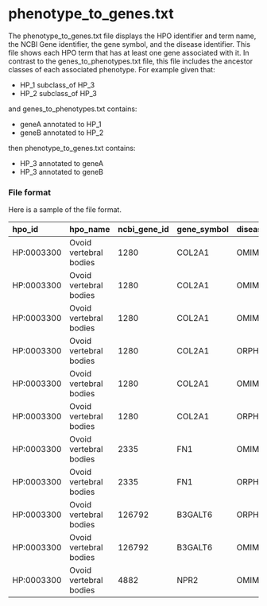 # phenotype_to_genes.txt

The phenotype_to_genes.txt file displays  the HPO identifier and term name,  the NCBI Gene identifier, the gene symbol, and the disease identifier. This file shows each HPO term that has at least one gene associated with it. In contrast to the   genes_to_phenotypes.txt file, this file includes the ancestor classes of each associated phenotype. For example given that:


- HP_1 subclass_of HP_3
- HP_2 subclass_of HP_3

and genes_to_phenotypes.txt contains:

- geneA annotated to HP_1
- geneB annotated to HP_2

then phenotype_to_genes.txt contains:


- HP_3 annotated to geneA 
- HP_3 annotated to geneB


### File format
Here is a sample of the file format.

| hpo_id | hpo_name    | ncbi_gene_id        | gene_symbol                                                    |  disease_id           |
| :----------- | :--------------| :-------------| :-----------------------------------------------------------| :--------------------|
| HP:0003300| Ovoid vertebral bodies| 1280| COL2A1| OMIM:184255 |
| HP:0003300| Ovoid vertebral bodies| 1280| COL2A1| OMIM:271700 |
| HP:0003300| Ovoid vertebral bodies| 1280| COL2A1| OMIM:151210 |
| HP:0003300| Ovoid vertebral bodies| 1280| COL2A1| ORPHA: |
| HP:0003300| Ovoid vertebral bodies| 1280| COL2A1| OMIM:183900 |
| HP:0003300| Ovoid vertebral bodies| 1280| COL2A1| ORPHA:1856  |
| HP:0003300 | Ovoid vertebral bodies | 2335| FN1 | OMIM:184255 |
| HP:0003300 | Ovoid vertebral bodies | 2335| FN1 | ORPHA:93315 |
| HP:0003300| Ovoid vertebral bodies| 126792 | B3GALT6| ORPHA:536467 |
| HP:0003300| Ovoid vertebral bodies| 126792 | B3GALT6| OMIM:271640 |
| HP:0003300| Ovoid vertebral bodies| 4882| NPR2| OMIM:602875 |



